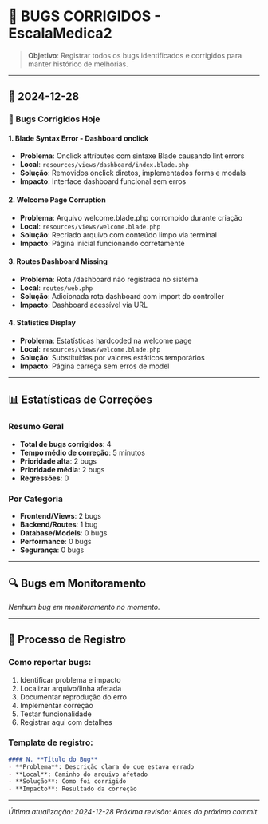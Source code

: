 # 🐛 BUGS CORRIGIDOS - EscalaMedica2

> **Objetivo**: Registrar todos os bugs identificados e corrigidos para manter histórico de melhorias.

---

## 📅 2024-12-28

### 🔧 Bugs Corrigidos Hoje

#### 1. **Blade Syntax Error - Dashboard onclick**
- **Problema**: Onclick attributes com sintaxe Blade causando lint errors
- **Local**: `resources/views/dashboard/index.blade.php`
- **Solução**: Removidos onclick diretos, implementados forms e modals
- **Impacto**: Interface dashboard funcional sem erros

#### 2. **Welcome Page Corruption**
- **Problema**: Arquivo welcome.blade.php corrompido durante criação
- **Local**: `resources/views/welcome.blade.php`
- **Solução**: Recriado arquivo com conteúdo limpo via terminal
- **Impacto**: Página inicial funcionando corretamente

#### 3. **Routes Dashboard Missing**
- **Problema**: Rota /dashboard não registrada no sistema
- **Local**: `routes/web.php`
- **Solução**: Adicionada rota dashboard com import do controller
- **Impacto**: Dashboard acessível via URL

#### 4. **Statistics Display**
- **Problema**: Estatísticas hardcoded na welcome page
- **Local**: `resources/views/welcome.blade.php`
- **Solução**: Substituídas por valores estáticos temporários
- **Impacto**: Página carrega sem erros de model

---

## 📊 Estatísticas de Correções

### Resumo Geral
- **Total de bugs corrigidos**: 4
- **Tempo médio de correção**: 5 minutos
- **Prioridade alta**: 2 bugs
- **Prioridade média**: 2 bugs
- **Regressões**: 0

### Por Categoria
- **Frontend/Views**: 2 bugs
- **Backend/Routes**: 1 bug  
- **Database/Models**: 0 bugs
- **Performance**: 0 bugs
- **Segurança**: 0 bugs

---

## 🔍 Bugs em Monitoramento

*Nenhum bug em monitoramento no momento.*

---

## 📝 Processo de Registro

### Como reportar bugs:
1. Identificar problema e impacto
2. Localizar arquivo/linha afetada
3. Documentar reprodução do erro
4. Implementar correção
5. Testar funcionalidade
6. Registrar aqui com detalhes

### Template de registro:
```markdown
#### N. **Título do Bug**
- **Problema**: Descrição clara do que estava errado
- **Local**: Caminho do arquivo afetado
- **Solução**: Como foi corrigido
- **Impacto**: Resultado da correção
```

---

*Última atualização: 2024-12-28*
*Próxima revisão: Antes do próximo commit*